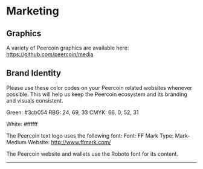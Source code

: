 # Marketing

## Graphics

A variety of Peercoin graphics are available here: https://github.com/peercoin/media

## Brand Identity

Please use these color codes on your Peercoin related websites whenever possible. This will help us keep the Peercoin ecosystem and its branding and visuals consistent.

Green:
#3cb054
RBG: 24, 69, 33
CMYK: 66, 0, 52, 31

White: #ffffff

The Peercoin text logo uses the following font:
Font: FF Mark
Type: Mark-Medium
Website: http://www.ffmark.com/

The Peercoin website and wallets use the Roboto font for its content.

---
